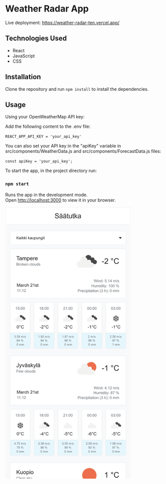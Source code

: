 # Weather Radar App

Live deployment: https://weather-radar-ten.vercel.app/

## Technologies Used

- React
- JavaScript
- CSS

## Installation

Clone the repository and run `npm install` to install the dependencies.

## Usage

Using your OpenWeatherMap API key:

Add the following content to the .env file:

`REACT_APP_API_KEY = 'your_api_key'`

You can also set your API key in the "apiKey" variable in src/components/WeatherData.js and src/components/ForecastData.js files:

`const apiKey = 'your_api_key';`

To start the app, in the project directory run:

### `npm start`

Runs the app in the development mode.\
Open [http://localhost:3000](http://localhost:3000) to view it in your browser.

<img src="https://github.com/ggpera/weather-radar/blob/main/public/ui.png?raw=true" width="400">
